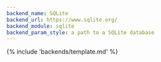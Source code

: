 ```yaml
---
backend_name: SQLite
backend_url: https://www.sqlite.org/
backend_module: sqlite
backend_param_style: a path to a SQLite database
---
```


{% include 'backends/template.md' %}
